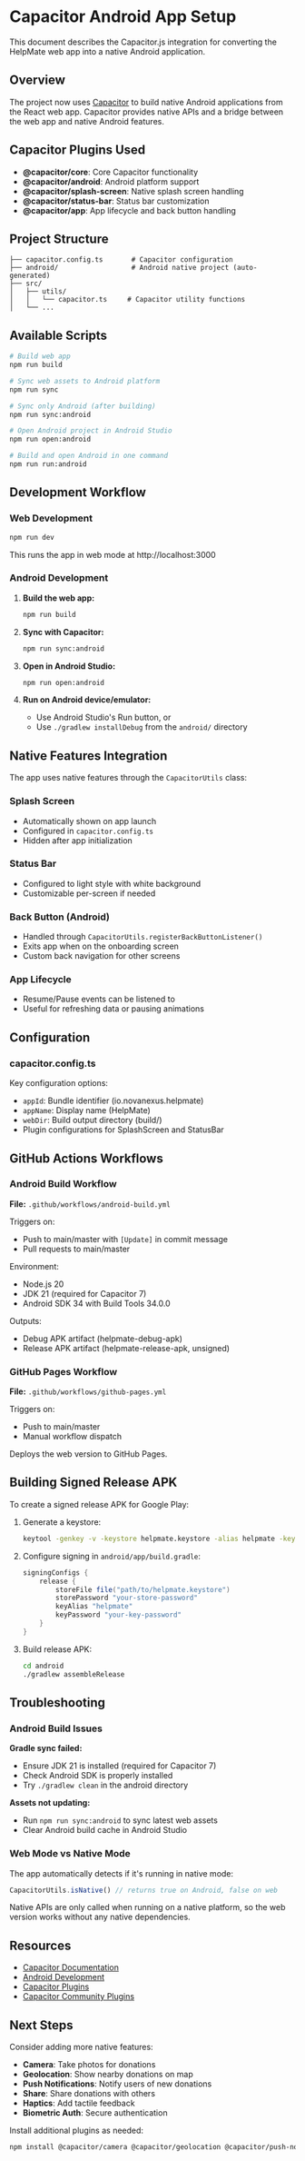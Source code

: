 # Capacitor Android App Setup

This document describes the Capacitor.js integration for converting the HelpMate web app into a native Android application.

## Overview

The project now uses [Capacitor](https://capacitorjs.com/) to build native Android applications from the React web app. Capacitor provides native APIs and a bridge between the web app and native Android features.

## Capacitor Plugins Used

- **@capacitor/core**: Core Capacitor functionality
- **@capacitor/android**: Android platform support
- **@capacitor/splash-screen**: Native splash screen handling
- **@capacitor/status-bar**: Status bar customization
- **@capacitor/app**: App lifecycle and back button handling

## Project Structure

```
├── capacitor.config.ts       # Capacitor configuration
├── android/                  # Android native project (auto-generated)
├── src/
│   ├── utils/
│   │   └── capacitor.ts     # Capacitor utility functions
│   └── ...
```

## Available Scripts

```bash
# Build web app
npm run build

# Sync web assets to Android platform
npm run sync

# Sync only Android (after building)
npm run sync:android

# Open Android project in Android Studio
npm run open:android

# Build and open Android in one command
npm run run:android
```

## Development Workflow

### Web Development
```bash
npm run dev
```
This runs the app in web mode at http://localhost:3000

### Android Development

1. **Build the web app:**
   ```bash
   npm run build
   ```

2. **Sync with Capacitor:**
   ```bash
   npm run sync:android
   ```

3. **Open in Android Studio:**
   ```bash
   npm run open:android
   ```

4. **Run on Android device/emulator:**
   - Use Android Studio's Run button, or
   - Use `./gradlew installDebug` from the `android/` directory

## Native Features Integration

The app uses native features through the `CapacitorUtils` class:

### Splash Screen
- Automatically shown on app launch
- Configured in `capacitor.config.ts`
- Hidden after app initialization

### Status Bar
- Configured to light style with white background
- Customizable per-screen if needed

### Back Button (Android)
- Handled through `CapacitorUtils.registerBackButtonListener()`
- Exits app when on the onboarding screen
- Custom back navigation for other screens

### App Lifecycle
- Resume/Pause events can be listened to
- Useful for refreshing data or pausing animations

## Configuration

### capacitor.config.ts

Key configuration options:
- `appId`: Bundle identifier (io.novanexus.helpmate)
- `appName`: Display name (HelpMate)
- `webDir`: Build output directory (build/)
- Plugin configurations for SplashScreen and StatusBar

## GitHub Actions Workflows

### Android Build Workflow
**File:** `.github/workflows/android-build.yml`

Triggers on:
- Push to main/master with `[Update]` in commit message
- Pull requests to main/master

Environment:
- Node.js 20
- JDK 21 (required for Capacitor 7)
- Android SDK 34 with Build Tools 34.0.0

Outputs:
- Debug APK artifact (helpmate-debug-apk)
- Release APK artifact (helpmate-release-apk, unsigned)

### GitHub Pages Workflow
**File:** `.github/workflows/github-pages.yml`

Triggers on:
- Push to main/master
- Manual workflow dispatch

Deploys the web version to GitHub Pages.

## Building Signed Release APK

To create a signed release APK for Google Play:

1. Generate a keystore:
   ```bash
   keytool -genkey -v -keystore helpmate.keystore -alias helpmate -keyalg RSA -keysize 2048 -validity 10000
   ```

2. Configure signing in `android/app/build.gradle`:
   ```gradle
   signingConfigs {
       release {
           storeFile file("path/to/helpmate.keystore")
           storePassword "your-store-password"
           keyAlias "helpmate"
           keyPassword "your-key-password"
       }
   }
   ```

3. Build release APK:
   ```bash
   cd android
   ./gradlew assembleRelease
   ```

## Troubleshooting

### Android Build Issues

**Gradle sync failed:**
- Ensure JDK 21 is installed (required for Capacitor 7)
- Check Android SDK is properly installed
- Try `./gradlew clean` in the android directory

**Assets not updating:**
- Run `npm run sync:android` to sync latest web assets
- Clear Android build cache in Android Studio

### Web Mode vs Native Mode

The app automatically detects if it's running in native mode:
```typescript
CapacitorUtils.isNative() // returns true on Android, false on web
```

Native APIs are only called when running on a native platform, so the web version works without any native dependencies.

## Resources

- [Capacitor Documentation](https://capacitorjs.com/docs)
- [Android Development](https://capacitorjs.com/docs/android)
- [Capacitor Plugins](https://capacitorjs.com/docs/plugins)
- [Capacitor Community Plugins](https://github.com/capacitor-community)

## Next Steps

Consider adding more native features:
- **Camera**: Take photos for donations
- **Geolocation**: Show nearby donations on map
- **Push Notifications**: Notify users of new donations
- **Share**: Share donations with others
- **Haptics**: Add tactile feedback
- **Biometric Auth**: Secure authentication

Install additional plugins as needed:
```bash
npm install @capacitor/camera @capacitor/geolocation @capacitor/push-notifications
```
